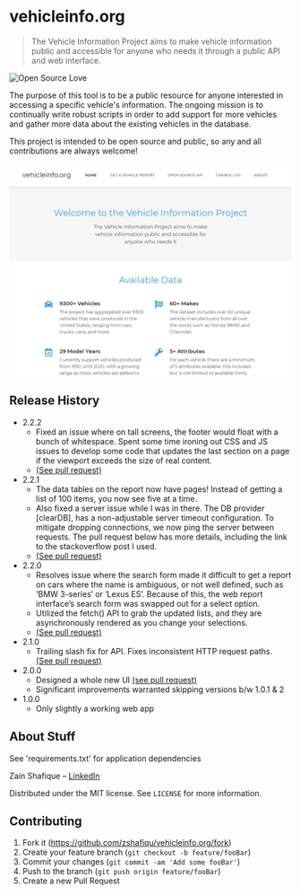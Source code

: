 # vehicleinfo.org
> The Vehicle Information Project aims to make vehicle information public and accessible for anyone who needs it through a public API and web interface.

![Open Source Love](https://img.shields.io/badge/Open%20Source-%E2%9D%A4-pink.svg)

The purpose of this tool is to be a public resource for anyone interested in accessing a specific vehicle's information. The ongoing mission is to continually write robust scripts in order to add support for more vehicles and gather more data about the existing vehicles in the database.

This project is intended to be open source and public, so any and all contributions are always welcome!

![The Vehicle Information Project](scrot.jpg)


## Release History
* 2.2.2
    * Fixed an issue where on tall screens, the footer would float with a bunch of whitespace. Spent some time ironing out CSS and JS issues to develop some code that updates the last section on a page if the viewport exceeds the size of real content.
    * [(See pull request)](https://github.com/zshafiqu/vehicleinfo.org/pull/15)
* 2.2.1
    * The data tables on the report now have pages! Instead of getting a list of 100 items, you now see five at a time.  
    * Also fixed a server issue while I was in there. The DB provider [clearDB], has a non-adjustable server timeout configuration. To mitigate dropping connections, we now ping the server between requests. The pull request below has more details, including the link to the stackoverflow post I used.
    * [(See pull request)](https://github.com/zshafiqu/vehicleinfo.org/pull/14)
* 2.2.0
    * Resolves issue where the search form made it difficult to get a report on cars where the name is ambiguous, or not well defined, such as ‘BMW 3-series’ or ‘Lexus ES’. Because of this, the web report interface’s search form was swapped out for a select option.
    * Utilized the fetch() API to grab the updated lists, and they are asynchronously rendered as you change your selections.  
    * [(See pull request)](https://github.com/zshafiqu/vehicleinfo.org/pull/13)
* 2.1.0
    * Trailing slash fix for API. Fixes inconsistent HTTP request paths. [(See pull request)](https://github.com/zshafiqu/vehicleinfo.org/pull/12)
* 2.0.0
    * Designed a whole new UI [(see pull request)](https://github.com/zshafiqu/vehicleinfo.org/pull/2)
    * Significant improvements warranted skipping versions b/w 1.0.1 & 2
* 1.0.0
    * Only slightly a working web app

## About Stuff
See 'requirements.txt' for application dependencies

Zain Shafique – [LinkedIn](https://www.linkedin.com/in/zain-shafique/)

Distributed under the MIT license. See ``LICENSE`` for more information.


## Contributing

1. Fork it (<https://github.com/zshafiqu/vehicleinfo.org/fork>)
2. Create your feature branch (`git checkout -b feature/fooBar`)
3. Commit your changes (`git commit -am 'Add some fooBar'`)
4. Push to the branch (`git push origin feature/fooBar`)
5. Create a new Pull Request
